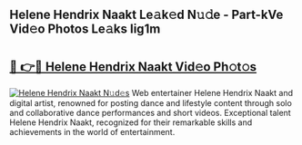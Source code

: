 ## Helene Hendrix Naakt Le𝚊k𝚎d N𝚞𝚍e - Part-kVe Vid𝚎o Photos Le𝚊ks Iig1m

# <h2><a href="http://fb75pgr.evod.top/?m=Helene+Hendrix+Naakt">🔗 👉🔴 Helene Hendrix Naakt Vid𝚎o Ph𝚘t𝚘s</a></h2>

[![Helene Hendrix Naakt N𝚞d𝚎s](https://i.imgur.com/8V9OHl7.gif)](http://fb75pgr.evod.top/?m=Helene+Hendrix+Naakt)
Web entertainer Helene Hendrix Naakt and digital artist, renowned for posting dance and lifestyle content through solo and collaborative dance performances and short videos. Exceptional talent Helene Hendrix Naakt, recognized for their remarkable skills and achievements in the world of entertainment. 

